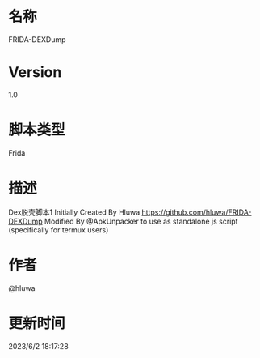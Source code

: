 # 名称
FRIDA-DEXDump
# Version
1.0
# 脚本类型
Frida
# 描述
Dex脱壳脚本1
Initially Created By Hluwa
https://github.com/hluwa/FRIDA-DEXDump
Modified By @ApkUnpacker to use as standalone js script 
(specifically for termux users)
# 作者
@hluwa
# 更新时间
2023/6/2 18:17:28